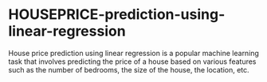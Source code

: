 # HOUSEPRICE-prediction-using-linear-regression
House price prediction using linear regression is a popular machine learning task that involves predicting the price of a house based on various features such as the number of bedrooms, the size of the house, the location, etc.
